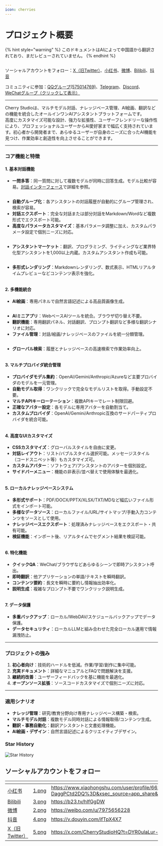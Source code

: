 ```yaml
---
icon: cherries
---
```

# プロジェクト概要


{% hint style="warning" %}
このドキュメントはAIによって中国語から翻訳されており、まだレビューされていません。
{% endhint %}




<figure><img src=".gitbook/assets/docs-readme-banner1.png" alt=""><figcaption></figcaption></figure>

ソーシャルアカウントをフォロー：[X（旧Twitter）](https://x.com/CherryStudioHQ)、[小红书](https://www.xiaohongshu.com/user/profile/662b6853000000000b031d9a)、[微博](https://weibo.com/u/7975656228)、[Bilibili](https://space.bilibili.com/3546657515898892)、[抖音](https://www.douyin.com/user/MS4wLjABAAAAmw9A54m5J0hHVMQY5eGrVJ-EHDoOS0hgJ6M1F9MN2Tn2V163A0xrC4_KVzfmQSxC)

コミュニティに参加：[QQグループ(575014769)](https://qm.qq.com/q/lo0D4qVZKi)、[Telegram](https://t.me/CherryStudioAI)、[Discord](https://discord.gg/wez8HtpxqQ)、[WeChatグループ（クリックして表示）](https://www.cherry-ai.com/#Community)

***

Cherry Studioは、マルチモデル対話、ナレッジベース管理、AI絵画、翻訳などの機能を統合したオールインワンAIアシスタントプラットフォームです。  
高度にカスタマイズ可能な設計、強力な拡張性、ユーザーフレンドリーな操作性により、プロフェッショナルユーザーからAI愛好家まで幅広く支持されています。初心者から開発者まで、あらゆるユーザーが自身のニーズに合ったAI機能を見つけ、作業効率と創造性を向上させることができます。

***

### **コア機能と特徴**

#### **1. 基本対話機能**

* **一問多答**：同一質問に対して複数モデルが同時に回答生成。モデル比較が容易。[対話インターフェース](cherrystudio/preview/chat.md)で詳細を参照。

<figure><img src=".gitbook/assets/docs-readme-1 (1).png" alt=""><figcaption></figcaption></figure>

* **自動グループ化**：各アシスタントの対話履歴が自動的にグループ管理され、検索が容易。
* **対話エクスポート**：完全な対話または部分対話をMarkdown/Wordなど複数形式でエクスポート可能。
* **高度なパラメータカスタマイズ**：基本パラメータ調整に加え、カスタムパラメータ設定で個別ニーズに対応。

<figure><img src=".gitbook/assets/docs-readme-2 (2).png" alt=""><figcaption></figcaption></figure>

* **アシスタントマーケット**：翻訳、プログラミング、ライティングなど業界特化型アシスタントを1,000以上内蔵。カスタムアシスタント作成も可能。

<figure><img src=".gitbook/assets/docs-readme-4.png" alt=""><figcaption></figcaption></figure>

* **多形式レンダリング**：Markdownレンダリング、数式表示、HTMLリアルタイムプレビューなどコンテンツ表示を強化。

<figure><img src=".gitbook/assets/docs-readme-3 (1).png" alt=""><figcaption></figcaption></figure>

#### **2. 多機能統合**

* **AI絵画**：専用パネルで自然言語記述による高品質画像生成。

<figure><img src=".gitbook/assets/docs-readme-5.png" alt=""><figcaption></figcaption></figure>

* **AIミニアプリ**：WebベースAIツールを統合。ブラウザ切り替え不要。
* **翻訳機能**：専用翻訳パネル、対話翻訳、プロンプト翻訳など多様な翻訳シナリオに対応。
* **ファイル管理**：対話/絵画/ナレッジベースのファイルを統一分類管理。

<figure><img src=".gitbook/assets/docs-readme-6.png" alt=""><figcaption></figcaption></figure>

* **グローバル検索**：履歴とナレッジベースの高速検索で作業効率向上。

<figure><img src=".gitbook/assets/docs-readme-7.png" alt=""><figcaption></figcaption></figure>

#### **3. マルチプロバイダ統合管理**

* **プロバイダモデル集約**：OpenAI/Gemini/Anthropic/Azureなど主要プロバイダのモデルを一元管理。
* **自動モデル取得**：ワンクリックで完全なモデルリストを取得。手動設定不要。
* **マルチAPIキーローテーション**：複数APIキーでレート制限回避。
* **正確なアバター設定**：各モデルに専用アバターを自動割当て。
* **カスタムプロバイダ**：OpenAI/Gemini/Anthropic互換のサードパーティプロバイダを統合可能。

<figure><img src=".gitbook/assets/docs-readme-8.png" alt=""><figcaption></figcaption></figure>

#### **4. 高度なUIカスタマイズ**

* **CSSカスタマイズ**：グローバルスタイルを自由に変更。
* **対話レイアウト**：リスト/バブルスタイル選択可能。メッセージスタイル（コードスニペット等）もカスタマイズ可。
* **カスタムアバター**：ソフトウェア/アシスタントのアバターを個別設定。
* **サイドバーメニュー**：機能の非表示/並べ替えで使用体験を最適化。

<figure><img src=".gitbook/assets/docs-readme-9.png" alt=""><figcaption></figcaption></figure>

#### **5. ローカルナレッジベースシステム**

* **多形式サポート**：PDF/DOCX/PPTX/XLSX/TXT/MDなど幅広いファイル形式をインポート可能。
* **多様なデータソース**：ローカルファイル/URL/サイトマップ/手動入力コンテンツをソースとして使用。
* **ナレッジベースエクスポート**：処理済みナレッジベースをエクスポート・共有可能。
* **検証機能**：インポート後、リアルタイムでセグメント結果を検証可能。

<figure><img src=".gitbook/assets/docs-readme-10.png" alt=""><figcaption></figcaption></figure>

#### **6. 特化機能**

* **クイックQA**：WeChat/ブラウザなどあらゆるシーンで即時アシスタント呼出。
* **即時翻訳**：他アプリケーションの単語/テキストを瞬時翻訳。
* **コンテンツ要約**：長文を瞬時に要約し情報抽出効率化。
* **説明生成**：複雑なプロンプト不要でワンクリック説明生成。

<figure><img src=".gitbook/assets/docs-readme-11.png" alt=""><figcaption></figcaption></figure>

#### **7. データ保護**

* **多重バックアップ**：ローカル/WebDAV/スケジュールバックアップでデータ保護。
* **データセキュリティ**：ローカルLLMと組み合わせた完全ローカル運用で情報漏洩防止。

***

### **プロジェクトの強み**

1. **初心者向け**：技術的ハードルを低減。作業/学習/創作に集中可能。
2. **充実ドキュメント**：詳細なマニュアルとFAQで問題解決を支援。
3. **継続的改善**：ユーザーフィードバックを基に機能を最適化。
4. **オープンソース拡張**：ソースコードカスタマイズで個別ニーズに対応。

***

### **適用シナリオ**

* **ナレッジ管理**：研究/教育分野向け専用ナレッジベース構築・検索。
* **マルチモデル対話**：複数モデル同時対話による情報取得/コンテンツ生成。
* **翻訳・事務自動化**：翻訳アシスタントと文書処理機能。
* **AI絵画・デザイン**：自然言語記述によるクリエイティブデザイン。

### Star History

![Star History](https://urlscan.io/liveshot/?width=1300\&height=620\&url=https://cherrystarhistory.ocool.online/)

## ソーシャルアカウントをフォロー

<table data-view="cards"><thead><tr><th></th><th data-hidden data-card-cover data-type="files"></th><th data-hidden data-card-target data-type="content-ref"></th></tr></thead><tbody><tr><td><a href="https://www.xiaohongshu.com/user/profile/662b6853000000000b031d9a?xsec_token=YB_1nKvlH4r5hPYVVbbsNHF8Y6n6AKlm5-DaggPCtd2DQ%3D&#x26;xsec_source=app_share&#x26;xhsshare=CopyLink&#x26;appuid=662b6853000000000b031d9a&#x26;apptime=1738627324&#x26;share_id=ace5db41b5954fab8d98a2a7865a62bc&#x26;share_channel=copy_link">小红书</a></td><td><a href=".gitbook/assets/1.png">1.png</a></td><td><a href="https://www.xiaohongshu.com/user/profile/662b6853000000000b031d9a?xsec_token=YB_1nKvlH4r5hPYVVbbsNHF8Y6n6AKlm5-DaggPCtd2DQ%3D&#x26;xsec_source=app_share&#x26;xhsshare=CopyLink&#x26;appuid=662b6853000000000b031d9a&#x26;apptime=1738627324&#x26;share_id=ace5db41b5954fab8d98a2a7865a62bc&#x26;share_channel=copy_link">https://www.xiaohongshu.com/user/profile/662b6853000000000b031d9a?xsec_token=YB_1nKvlH4r5hPYVVbbsNHF8Y6n6AKlm5-DaggPCtd2DQ%3D&#x26;xsec_source=app_share&#x26;xhsshare=CopyLink&#x26;appuid=662b6853000000000b031d9a&#x26;apptime=1738627324&#x26;share_id=ace5db41b5954fab8d98a2a7865a62bc&#x26;share_channel=copy_link</a></td></tr><tr><td><a href="https://b23.tv/hIfGgDW">Bilibili</a></td><td><a href=".gitbook/assets/3.png">3.png</a></td><td><a href="https://b23.tv/hIfGgDW">https://b23.tv/hIfGgDW</a></td></tr><tr><td><a href="https://weibo.com/u/7975656228">微博</a></td><td><a href=".gitbook/assets/2.png">2.png</a></td><td><a href="https://weibo.com/u/7975656228">https://weibo.com/u/7975656228</a></td></tr><tr><td><a href="https://v.douyin.com/ifTpX4X7">抖音</a></td><td><a href=".gitbook/assets/4.png">4.png</a></td><td><a href="https://v.douyin.com/ifTpX4X7">https://v.douyin.com/ifTpX4X7</a></td></tr><tr><td><a href="https://x.com/CherryStudioAPP?t=DYR0ulaLur-bO4Us3bG79A&#x26;s=05">X（旧Twitter）</a></td><td><a href=".gitbook/assets/5.png">5.png</a></td><td><a href="https://x.com/CherryStudioAPP?t=DYR0ulaLur-bO4Us3bG79A&#x26;s=05">https://x.com/CherryStudioHQ?t=DYR0ulaLur-bO4Us3bG79A&#x26;s=05</a></td></tr></tbody></table>